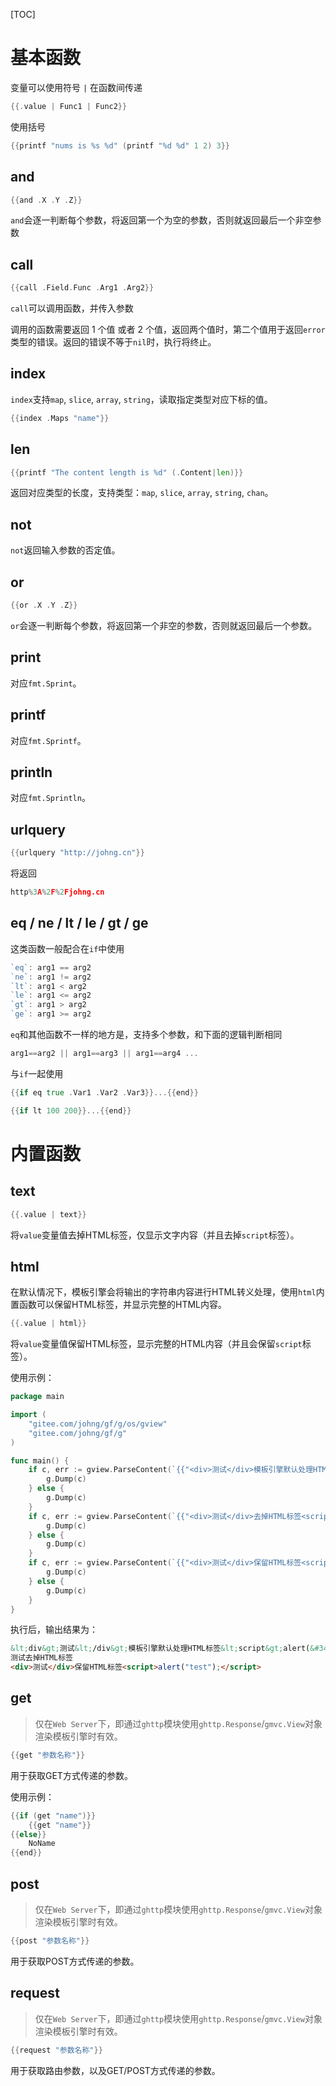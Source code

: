 
[TOC]

# 基本函数

变量可以使用符号 `|` 在函数间传递

```go
{{.value | Func1 | Func2}}
```

使用括号

```go
{{printf "nums is %s %d" (printf "%d %d" 1 2) 3}}
```

## and

```go
{{and .X .Y .Z}}
```

`and`会逐一判断每个参数，将返回第一个为空的参数，否则就返回最后一个非空参数

## call

```go
{{call .Field.Func .Arg1 .Arg2}}
```

`call`可以调用函数，并传入参数

调用的函数需要返回 1 个值 或者 2 个值，返回两个值时，第二个值用于返回`error`类型的错误。返回的错误不等于`nil`时，执行将终止。

## index

`index`支持`map`, `slice`, `array`, `string`，读取指定类型对应下标的值。

```go
{{index .Maps "name"}}
```

## len

```go
{{printf "The content length is %d" (.Content|len)}}
```

返回对应类型的长度，支持类型：`map`, `slice`, `array`, `string`, `chan`。

## not

`not`返回输入参数的否定值。

## or

```go
{{or .X .Y .Z}}
```

`or`会逐一判断每个参数，将返回第一个非空的参数，否则就返回最后一个参数。

## print

对应`fmt.Sprint`。

## printf

对应`fmt.Sprintf`。

## println

对应`fmt.Sprintln`。

## urlquery

```go
{{urlquery "http://johng.cn"}}
```

将返回

```go
http%3A%2F%2Fjohng.cn
```

## eq / ne / lt / le / gt / ge

这类函数一般配合在`if`中使用

```go
`eq`: arg1 == arg2
`ne`: arg1 != arg2
`lt`: arg1 < arg2
`le`: arg1 <= arg2
`gt`: arg1 > arg2
`ge`: arg1 >= arg2
```

`eq`和其他函数不一样的地方是，支持多个参数，和下面的逻辑判断相同

```go
arg1==arg2 || arg1==arg3 || arg1==arg4 ...
```

与`if`一起使用

```go
{{if eq true .Var1 .Var2 .Var3}}...{{end}}
```

```go
{{if lt 100 200}}...{{end}}
```

# 内置函数

## text
```go
{{.value | text}}
```
将`value`变量值去掉HTML标签，仅显示文字内容（并且去掉`script`标签）。

## html
在默认情况下，模板引擎会将输出的字符串内容进行HTML转义处理，使用`html`内置函数可以保留HTML标签，并显示完整的HTML内容。

```go
{{.value | html}}
```
将`value`变量值保留HTML标签，显示完整的HTML内容（并且会保留`script`标签）。

使用示例：
```go
package main

import (
    "gitee.com/johng/gf/g/os/gview"
    "gitee.com/johng/gf/g"
)

func main() {
    if c, err := gview.ParseContent(`{{"<div>测试</div>模板引擎默认处理HTML标签<script>alert(\"test\");</script>\n"}}`, nil); err == nil {
        g.Dump(c)
    } else {
        g.Dump(c)
    }
    if c, err := gview.ParseContent(`{{"<div>测试</div>去掉HTML标签<script>alert(\"test\");</script>\n"|text}}`, nil); err == nil {
        g.Dump(c)
    } else {
        g.Dump(c)
    }
    if c, err := gview.ParseContent(`{{"<div>测试</div>保留HTML标签<script>alert(\"test\");</script>\n"|html}}`, nil); err == nil {
        g.Dump(c)
    } else {
        g.Dump(c)
    }
}
```
执行后，输出结果为：
```html
&lt;div&gt;测试&lt;/div&gt;模板引擎默认处理HTML标签&lt;script&gt;alert(&#34;test&#34;);&lt;/script&gt;
测试去掉HTML标签
<div>测试</div>保留HTML标签<script>alert("test");</script>
```


## get
> 仅在`Web Server`下，即通过`ghttp`模块使用`ghttp.Response`/`gmvc.View`对象渲染模板引擎时有效。

```go
{{get "参数名称"}}
```
用于获取GET方式传递的参数。

使用示例：
```go
{{if (get "name")}}
    {{get "name"}}
{{else}}
    NoName
{{end}}
```

## post
> 仅在`Web Server`下，即通过`ghttp`模块使用`ghttp.Response`/`gmvc.View`对象渲染模板引擎时有效。

```go
{{post "参数名称"}}
```
用于获取POST方式传递的参数。

## request
> 仅在`Web Server`下，即通过`ghttp`模块使用`ghttp.Response`/`gmvc.View`对象渲染模板引擎时有效。

```go
{{request "参数名称"}}
```
用于获取路由参数，以及GET/POST方式传递的参数。